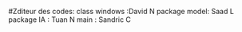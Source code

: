 #Zditeur des codes:
class windows :David N
package model: Saad L
package IA : Tuan N
main : Sandric C
